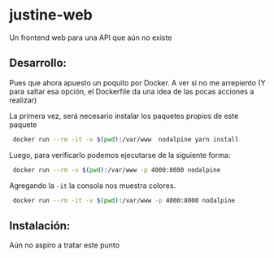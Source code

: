 # justine-web
Un frontend web para una API que aún no existe

## Desarrollo:
Pues que ahora apuesto un poquito por Docker. A ver si no me arrepiento (Y para saltar esa opción, el Dockerfile da una idea de las pocas acciones a realizar)

La primera vez, será necesario instalar los paquetes propios de este paquete
```sh
 docker run --rm -it -v $(pwd):/var/www  nodalpine yarn install
```

Luego, para verificarlo podemos ejecutarse de la siguiente forma:
```sh
 docker run --rm -v $(pwd):/var/www -p 4000:8080 nodalpine
```

Agregando la `-it` la consola nos muestra colores. 
```sh
 docker run --rm -it -v $(pwd):/var/www -p 4000:8000 nodalpine
```

## Instalación:
Aún no aspiro a tratar este punto
